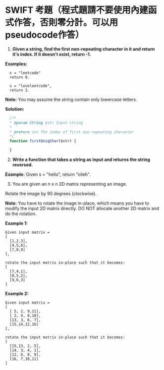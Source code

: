 # SWIFT 考題（程式題請不要使用內建函式作答，否則零分計。可以用pseudocode作答）

1. **Given a string, find the first non-repeating character in it and return it's index. If it doesn't exist, return -1.**

  **Examples:**

```
  s = "leetcode"
  return 0.

  s = "loveleetcode",
  return 2.
```

  **Note:** You may assume the string contain only lowercase letters.

  **Solution:**

```javascript
  /**
  * @param String $str Input string
  *
  * @return int The index of first non-repeating character
  */
  function firstUniqChar($str) {

  }

```



2. **Write a function that takes a string as input and returns the string reversed.**

  **Example:**
  Given s = "hello", return "olleh".



3. You are given an n x n 2D matrix representing an image.

Rotate the image by 90 degrees (clockwise).

**Note:**
You have to rotate the image in-place, which means you have to modify the input 2D matrix directly. DO NOT allocate another 2D matrix and do the rotation.

**Example 1:**

```
Given input matrix = 
[
  [1,2,3],
  [4,5,6],
  [7,8,9]
],

rotate the input matrix in-place such that it becomes:
[
  [7,4,1],
  [8,5,2],
  [9,6,3]
]
```

**Example 2:**

```
Given input matrix =
[
  [ 5, 1, 9,11],
  [ 2, 4, 8,10],
  [13, 3, 6, 7],
  [15,14,12,16]
], 

rotate the input matrix in-place such that it becomes:
[
  [15,13, 2, 5],
  [14, 3, 4, 1],
  [12, 6, 8, 9],
  [16, 7,10,11]
]
```

